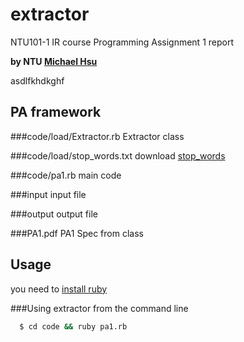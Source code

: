 # extractor

NTU101-1 IR course Programming Assignment 1 report

**by NTU [Michael Hsu](https://www.facebook.com/evenchange4 "facebook")**

asdlfkhdkghf



## PA framework
###code/load/Extractor.rb
Extractor class

###code/load/stop_words.txt
download [stop_words](http://ir.dcs.gla.ac.uk/resources/linguistic_utils/stop_words "download stop_words")

###code/pa1.rb
main code	

###input
input file

###output
output file

###PA1.pdf
PA1 Spec from class

## Usage
you need to [install ruby](http://www.ruby-lang.org/zh_TW/downloads/ "ruby")

###Using extractor from the command line
``` bash
  $ cd code && ruby pa1.rb
```
